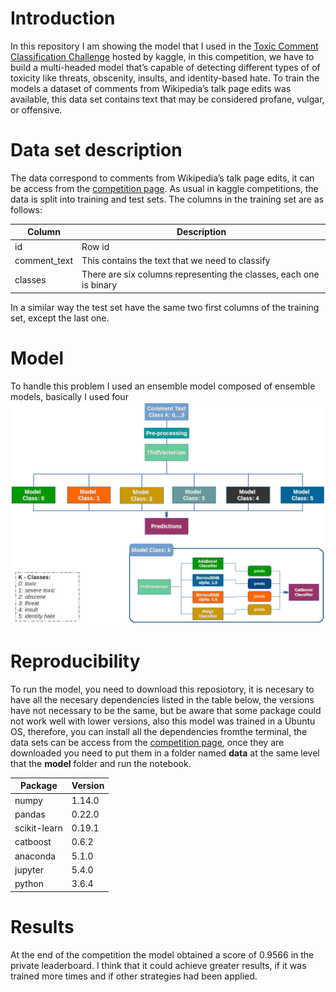 # Introduction
In this repository I am showing the model that I used in the [Toxic Comment Classification Challenge](https://www.kaggle.com/c/jigsaw-toxic-comment-classification-challenge) hosted by kaggle, in this competition, we have to build a multi-headed model that’s capable of detecting different types of of toxicity like threats, obscenity, insults, and identity-based hate. To train the models a dataset of comments from Wikipedia’s talk page edits was available, this data set contains text that may be considered profane, vulgar, or offensive.

# Data set description
The data correspond to comments from Wikipedia’s talk page edits, it can be access from the [competition page](https://www.kaggle.com/c/jigsaw-toxic-comment-classification-challenge). As usual in kaggle competitions, the data is split into training and test sets.
The columns in the training set are as follows:

|Column      | Description                                                       |
|------------|-------------------------------------------------------------------|
|id          | Row id                                                            |
|comment_text| This contains the text that we need to classify                   |
|classes     | There are six columns representing the classes, each one is binary|

In a similar way the test set have the same two first columns of the training set, except the last one.

# Model
To handle this problem I used an ensemble model composed of ensemble models, basically I used four
![Model Description](model.png)

# Reproducibility
To run the model, you need to download this reposiotory, it is necesary to have all the necesary dependencies listed in the table below, the versions have not necessary to be the same, but be aware that some package could not work well with lower versions, also this model was trained in a Ubuntu OS, therefore, you can install all the dependencies fromthe terminal, the data sets can be access from the [competition page](https://www.kaggle.com/c/jigsaw-toxic-comment-classification-challenge), once they are downloaded you need to put them in a folder named __data__ at the same level that the __model__ folder and run the notebook.

|       Package     |      Version      |
|-------------------|-------------------|
| numpy             |       1.14.0      |
| pandas            |       0.22.0      |
| scikit-learn      |       0.19.1      |
| catboost          |       0.6.2       |
| anaconda          |       5.1.0       |
|	jupyter 	        |       5.4.0       |
| python            |       3.6.4       |

# Results
At the end of the competition the model obtained a score of 0.9566 in the private leaderboard. I think that it could achieve greater results, if it was trained more times and if other strategies had been applied.
